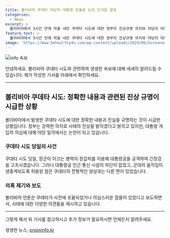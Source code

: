 ```yaml
---
title: 볼리비아 쿠데타 야당의 대통령 조율설 논의 뜨거운 갈등
categories:
  - News
excerpt: >
  볼리비아에서 3시간 만에 막을 내린 쿠데타 시도에 대한 정부의 진상규명 의지와 야당의 대통령 개입 의혹이 혼재된 상황이다. 쿠데타 당일 장군이 이끄는 병력이 대통령궁을 부수는 등 긴장이 고조되었지만, 통신 시설 차단을 하지 않거나 군대 움직임을 생중계하도록 하는 결정 등 일반적인 쿠데타와는 다른 점들이 제기되고 있다. 이에 대한 보도가 볼리비아 언론을 통해 이루어지고 있다.
feature_text: >
  볼리비아에서 3시간 만에 막을 내린 쿠데타 시도에 대한 정부의 진상규명 의지와 야당의 대통령 개입 의혹이 혼재된 상황이다. 쿠데타 당일 장군이 이끄는 병력이 대통령궁을 부수는 등 긴장이 고조되었지만, 통신 시설 차단을 하지 않거나 군대 움직임을 생중계하도록 하는 결정 등 일반적인 쿠데타와는 다른 점들이 제기되고 있다. 이에 대한 보도가 볼리비아 언론을 통해 이루어지고 있다.
image: 'https://www.behealthy4u.com/wp-content/uploads/2024/06/koreanews.jpg'
---
```


<p><img src="https://www.behealthy4u.com/wp-content/uploads/2024/06/koreanews.jpg" alt="info 속보" /></p>

<p>안녕하세요. 볼리비아 쿠데타 시도와 관련하여 생생한 속보에 대해 세세히 알려드릴 수 있습니다. 제가 작성한 기사를 아래에서 확인하세요. </p>

<hr />

<h2 data-ke-size="size26">볼리비아 쿠데타 시도: 정확한 내용과 관련된 진상 규명이 시급한 상황</h2>

<p data-ke-size="size16">볼리비아에서 발생한 쿠데타 시도에 대한 정확한 내용과 진실을 규명하는 것이 시급한 상황입니다. 정부는 강력한 의지로 사태의 진상을 밝히겠다고 밝히고 있지만, 대통령 개입의 의심에 대해 야당 일각에서는 논란이 되고 있습니다.</p>

<h3>쿠데타 시도 당일의 사건</h3>

<p data-ke-size="size16">쿠데타 시도 당일, 장군이 이끄는 병력이 장갑차를 이용해 대통령궁을 공격하여 긴장감을 고조시켰습니다. 그러나 대통령궁 인근 통신 시설의 차단이 없었고, 군대의 움직임이 생중계되도록 허용된 점은 쿠데타의 전형적인 양상과는 다른 면이 있었습니다.</p>

<h3>의혹 제기와 보도</h3>

<p data-ke-size="size16">볼리비아 언론은 쿠데타가 사전에 조율되었거나 의심스러운 점들이 있었다고 보도하면서, 사태에 대한 다양한 의견들을 제시하고 있습니다.</p>

<hr />

<p>그렇게 해서 위 기사를 참고하시고 추가 정보가 필요하시면 언제든지 알려주세요.</p>
생생한 뉴스, <a href="https://onioninfo.kr" rel="dofollow">onioninfo.kr</a>


